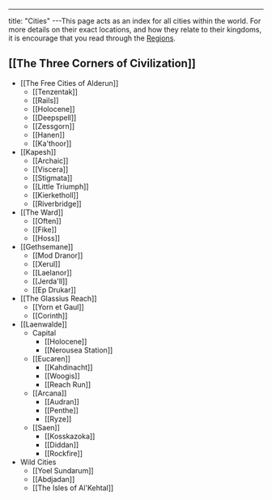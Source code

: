 ---
title: "Cities"
---This page acts as an index for all cities within the world. For more details on their exact locations, and how they relate to their kingdoms, it is encourage that you read through the [Regions](The%20Three%20Corners%20of%20Civilization.md).

## [[The Three Corners of Civilization]]
- [[The Free Cities of Alderun]]
	- [[Tenzentak]]
	- [[Rails]]
	- [[Holocene]]
	- [[Deepspell]]
	- [[Zessgorn]]
	- [[Hanen]]
	- [[Ka'thoor]]
- [[Kapesh]]
	- [[Archaic]]
	- [[Viscera]]
	- [[Stigmata]]
	- [[Little Triumph]]
	- [[Kierketholl]]
	- [[Riverbridge]]
- [[The Ward]]
	- [[Often]]
	- [[Fike]]
	- [[Hoss]]
- [[Gethsemane]]
	- [[Mod Dranor]]
	- [[Xerul]]
	- [[Laelanor]]
	- [[Jerda'll]]
	- [[Ep Drukar]]
- [[The Glassius Reach]]
	- [[Yorn et Gaul]]
	- [[Corinth]]
- [[Laenwalde]]
	- Capital
		- [[Holocene]]
		- [[Nerousea Station]]
	- [[Eucaren]]
		- [[Kahdinacht]]
		- [[Woogis]]
		- [[Reach Run]]
	- [[Arcana]]
		- [[Audran]]
		- [[Penthe]]
		- [[Ryze]]
	- [[Saen]]
		- [[Kosskazoka]]
		- [[Diddan]]
		- [[Rockfire]]
- Wild Cities
	- [[Yoel Sundarum]]
	- [[Abdjadan]]
	- [[The Isles of Al'Kehtal]]